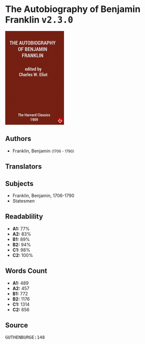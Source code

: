 # The Autobiography of Benjamin Franklin <kbd>v2.3.0</kbd>

![](./cover.medium.jpg "")

## Authors


 - Franklin, Benjamin <small>(1706 - 1790)</small>

## Translators



## Subjects


 - Franklin, Benjamin, 1706-1790
 - Statesmen

## Readablility


 - **A1:** 77%
 - **A2:** 83%
 - **B1:** 89%
 - **B2:** 94%
 - **C1:** 98%
 - **C2:** 100%

## Words Count


 - **A1:** 489
 - **A2:** 457
 - **B1:** 772
 - **B2:** 1176
 - **C1:** 1314
 - **C2:** 656

## Source


<kbd>GUTHENBURGE:148</kbd>
